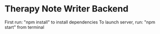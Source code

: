 # Therapy Note Writer Backend

First run: "npm install" to install dependencies
To launch server, run: "npm start" from terminal
